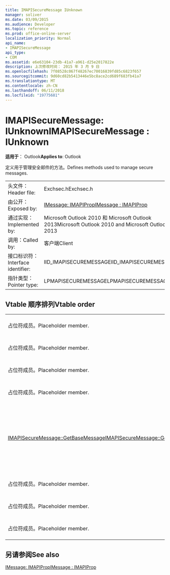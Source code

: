 ```yaml
---
title: IMAPISecureMessage IUnknown
manager: soliver
ms.date: 03/09/2015
ms.audience: Developer
ms.topic: reference
ms.prod: office-online-server
localization_priority: Normal
api_name:
- IMAPISecureMessage
api_type:
- COM
ms.assetid: e6e63104-23db-41a7-a961-d25e2017822e
description: 上次修改时间： 2015 年 3 月 9 日
ms.openlocfilehash: 7f08528c067f48267ec70016839fd85c6823f657
ms.sourcegitcommit: 9d60cd82b5413446e5bc8ace2cd689f683fb41a7
ms.translationtype: MT
ms.contentlocale: zh-CN
ms.lasthandoff: 06/11/2018
ms.locfileid: "19775681"
---
```

# <a name="imapisecuremessage--iunknown"></a><span data-ttu-id="d47a5-103">IMAPISecureMessage: IUnknown</span><span class="sxs-lookup"><span data-stu-id="d47a5-103">IMAPISecureMessage : IUnknown</span></span>

  
  
<span data-ttu-id="d47a5-104">**适用于**： Outlook</span><span class="sxs-lookup"><span data-stu-id="d47a5-104">**Applies to**: Outlook</span></span> 
  
<span data-ttu-id="d47a5-105">定义用于管理安全邮件的方法。</span><span class="sxs-lookup"><span data-stu-id="d47a5-105">Defines methods used to manage secure messages.</span></span>
  
|||
|:-----|:-----|
|<span data-ttu-id="d47a5-106">头文件：</span><span class="sxs-lookup"><span data-stu-id="d47a5-106">Header file:</span></span>  <br/> |<span data-ttu-id="d47a5-107">Exchsec.h</span><span class="sxs-lookup"><span data-stu-id="d47a5-107">Exchsec.h</span></span>  <br/> |
|<span data-ttu-id="d47a5-108">由公开：</span><span class="sxs-lookup"><span data-stu-id="d47a5-108">Exposed by:</span></span>  <br/> |[<span data-ttu-id="d47a5-109">IMessage: IMAPIProp</span><span class="sxs-lookup"><span data-stu-id="d47a5-109">IMessage : IMAPIProp</span></span>](imessageimapiprop.md) <br/> |
|<span data-ttu-id="d47a5-110">通过实现：</span><span class="sxs-lookup"><span data-stu-id="d47a5-110">Implemented by:</span></span>  <br/> |<span data-ttu-id="d47a5-111">Microsoft Outlook 2010 和 Microsoft Outlook 2013</span><span class="sxs-lookup"><span data-stu-id="d47a5-111">Microsoft Outlook 2010 and Microsoft Outlook 2013</span></span>  <br/> |
|<span data-ttu-id="d47a5-112">调用：</span><span class="sxs-lookup"><span data-stu-id="d47a5-112">Called by:</span></span>  <br/> |<span data-ttu-id="d47a5-113">客户端</span><span class="sxs-lookup"><span data-stu-id="d47a5-113">Client</span></span>  <br/> |
|<span data-ttu-id="d47a5-114">接口标识符：</span><span class="sxs-lookup"><span data-stu-id="d47a5-114">Interface identifier:</span></span>  <br/> |<span data-ttu-id="d47a5-115">IID_IMAPISECUREMESSAGE</span><span class="sxs-lookup"><span data-stu-id="d47a5-115">IID_IMAPISECUREMESSAGE</span></span>  <br/> |
|<span data-ttu-id="d47a5-116">指针类型：</span><span class="sxs-lookup"><span data-stu-id="d47a5-116">Pointer type:</span></span>  <br/> |<span data-ttu-id="d47a5-117">LPMAPISECUREMESSAGE</span><span class="sxs-lookup"><span data-stu-id="d47a5-117">LPMAPISECUREMESSAGE</span></span>  <br/> |
   
## <a name="vtable-order"></a><span data-ttu-id="d47a5-118">Vtable 顺序排列</span><span class="sxs-lookup"><span data-stu-id="d47a5-118">Vtable order</span></span>

|||
|:-----|:-----|
|<span data-ttu-id="d47a5-119">占位符成员。</span><span class="sxs-lookup"><span data-stu-id="d47a5-119">Placeholder member.</span></span>  <br/> |<span data-ttu-id="d47a5-120">不受支持或记录。</span><span class="sxs-lookup"><span data-stu-id="d47a5-120">Not supported or documented.</span></span>  <br/> |
|<span data-ttu-id="d47a5-121">占位符成员。</span><span class="sxs-lookup"><span data-stu-id="d47a5-121">Placeholder member.</span></span>  <br/> |<span data-ttu-id="d47a5-122">不受支持或记录。</span><span class="sxs-lookup"><span data-stu-id="d47a5-122">Not supported or documented.</span></span>  <br/> |
|<span data-ttu-id="d47a5-123">占位符成员。</span><span class="sxs-lookup"><span data-stu-id="d47a5-123">Placeholder member.</span></span>  <br/> |<span data-ttu-id="d47a5-124">不受支持或记录。</span><span class="sxs-lookup"><span data-stu-id="d47a5-124">Not supported or documented.</span></span>  <br/> |
|<span data-ttu-id="d47a5-125">占位符成员。</span><span class="sxs-lookup"><span data-stu-id="d47a5-125">Placeholder member.</span></span>  <br/> |<span data-ttu-id="d47a5-126">不受支持或记录。</span><span class="sxs-lookup"><span data-stu-id="d47a5-126">Not supported or documented.</span></span>  <br/> |
|[<span data-ttu-id="d47a5-127">IMAPISecureMessage::GetBaseMessage</span><span class="sxs-lookup"><span data-stu-id="d47a5-127">IMAPISecureMessage::GetBaseMessage</span></span>](imapisecuremessage-getbasemessage.md) <br/> |<span data-ttu-id="d47a5-128">检索基础[IMessage: IMAPIProp](imessageimapiprop.md)这[IMAPISecureMessage: IUnknown](imapisecuremessageiunknown.md)封装。</span><span class="sxs-lookup"><span data-stu-id="d47a5-128">Retrieves the underlying [IMessage : IMAPIProp](imessageimapiprop.md) that this [IMAPISecureMessage : IUnknown](imapisecuremessageiunknown.md) is encapsulating.</span></span>  <br/> |
|<span data-ttu-id="d47a5-129">占位符成员。</span><span class="sxs-lookup"><span data-stu-id="d47a5-129">Placeholder member.</span></span>  <br/> |<span data-ttu-id="d47a5-130">不受支持或记录。</span><span class="sxs-lookup"><span data-stu-id="d47a5-130">Not supported or documented.</span></span>  <br/> |
|<span data-ttu-id="d47a5-131">占位符成员。</span><span class="sxs-lookup"><span data-stu-id="d47a5-131">Placeholder member.</span></span>  <br/> |<span data-ttu-id="d47a5-132">不受支持或记录。</span><span class="sxs-lookup"><span data-stu-id="d47a5-132">Not supported or documented.</span></span>  <br/> |
|<span data-ttu-id="d47a5-133">占位符成员。</span><span class="sxs-lookup"><span data-stu-id="d47a5-133">Placeholder member.</span></span>  <br/> |<span data-ttu-id="d47a5-134">不受支持或记录。</span><span class="sxs-lookup"><span data-stu-id="d47a5-134">Not supported or documented.</span></span>  <br/> |
   
## <a name="see-also"></a><span data-ttu-id="d47a5-135">另请参阅</span><span class="sxs-lookup"><span data-stu-id="d47a5-135">See also</span></span>



[<span data-ttu-id="d47a5-136">IMessage: IMAPIProp</span><span class="sxs-lookup"><span data-stu-id="d47a5-136">IMessage : IMAPIProp</span></span>](imessageimapiprop.md)

